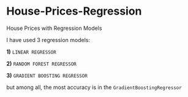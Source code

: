 # House-Prices-Regression
House Prices with Regression Models

I have used 3 regression models:

**1)** `LINEAR REGRESSOR`

**2)** `RANDOM FOREST REGRESSOR`

**3)** `GRADIENT BOOSTING REGRESSOR`

but among all, the most accuracy is in the `GradientBoostingRegressor`
